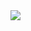   <div>
      <a href="https://github.com/RodolfoN1" style="display:flex;align-items: flex-start;justify-content:flex-start;">
          <img  src="https://github-readme-stats.vercel.app/api?username=RodolfoN1&show_icons=true&theme=dracula&include_all_commits=false" />
<!--           <img  src="https://github-readme-stats.vercel.app/api/top-langs/?username=RodolfoN1&theme=dark&layout=donut&include_all_commits=false" /> -->
      </a>
  </div> 

